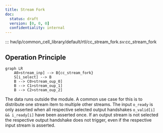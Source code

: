 ```yaml
---
title: Stream Fork
doc:
  status: draft
  version: [0, 0, 0]
  confidentiality: internal
---
```


::: hw/ip/common_cell_library/default/rtl/cc_stream_fork.sv:cc_stream_fork


## Operation Principle

```mermaid
graph LR
    A0>stream_inp] --> B{cc_stream_fork}
    S[i_select] --> B
    B --> C0>stream_oup_0]
    B --> C1>stream_oup_1]
    B --> C2>stream_oup_2]
```

The data runs outside the module. A common use case for this is to distribute one stream item to multiple other streams.
The input `o_ready` is only asserted when all respective selected output handshakes `o_valid[i] && i_ready[i]` have
been asserted once.
If an output stream is not selected the respective output handshake does not trigger, even if the respective input
stream is asserted.
